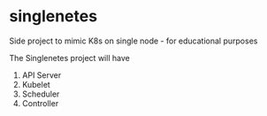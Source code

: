 # singlenetes
Side project to mimic K8s on single node - for educational purposes 

The Singlenetes project will have 
1. API Server 
2. Kubelet 
3. Scheduler
4. Controller
